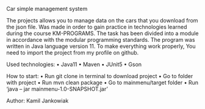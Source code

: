 Car simple management system

The projects allows you to manage data on the cars that you download from the json file.
Was made in order to gain practice in technologies learned during the course KM-PROGRAMS.
The task has been divided into a module in accordance with the modular programming standards.
The program was written in Java language version 11. To make everything work properly, You need to import the project from my profile on github.

Used technologies:
•	Java11
•	Maven
•	JUnit5
•	Gson

How to start:
•	Run git clone in terminal to download project
•	Go to folder with project
•	Run mvn clean package
•	Go to mainmenu/target folder
•	Run ‘java – jar mainmenu-1.0-SNAPSHOT.jar’

Author:
Kamil Jankowiak

